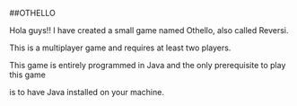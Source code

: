 ##OTHELLO


Hola guys!! I have created a small game named Othello, also called Reversi.

This is a multiplayer game and requires at least two players. 

This game is entirely programmed in Java and the only prerequisite to play this game

is to have Java installed on your machine.

